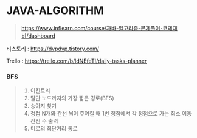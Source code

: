 # JAVA-ALGORITHM
> https://www.inflearn.com/course/자바-알고리즘-문제풀이-코테대비/dashboard

티스토리 : https://dvpdvp.tistory.com/

Trello : https://trello.com/b/ldNEfeTI/daily-tasks-planner

### BFS
> 1. 이진트리
> 2. 말단 노드까지의 가장 짧은 경로(BFS)
> 3. 송아지 찾기
> 4. 정점 N개와 간선 M이 주어질 때
     1번 정점에서 각 정점으로 가는 최소 이동 간선 수 출력
> 5. 미로의 최단거리 통로


